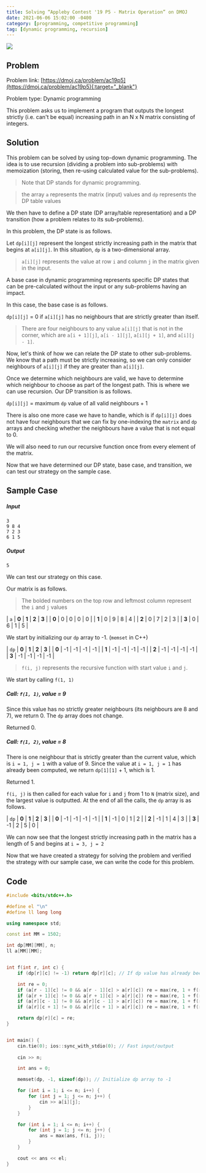 ```yaml
---
title: Solving “Appleby Contest '19 P5 - Matrix Operation” on DMOJ
date: 2021-06-06 15:02:00 -0400
category: [programming, competitive programming]
tag: [dynamic programming, recursion]
---
```


<a href="#"><img src="https://antique-fringe-fennel.glitch.me/badge?page_id=2021-06-06-ac19p5.md"></a>


## Problem
Problem link: [https://dmoj.ca/problem/ac19p5](https://dmoj.ca/problem/ac19p5){:target="_blank"}

Problem type: Dynamic programming

This problem asks us to implement a program that outputs the longest strictly (i.e. can't be equal) increasing path in an N x N matrix consisting of integers.


## Solution

This problem can be solved by using top-down dynamic programming. The idea is to use recursion (dividing a problem into sub-problems) with memoization (storing, then re-using calculated value for the sub-problems).

> Note that DP stands for dynamic programming.

> the array `a` represents the matrix (input) values and `dp` represents the DP table values

We then have to define a DP state (DP array/table representation) and a DP transition (how a problem relates to its sub-problems).

In this problem, the DP state is as follows.

Let `dp[i][j]` represent the longest strictly increasing path in the matrix that begins at `a[i][j]`. In this situation, `dp` is a two-dimensional array.

> `a[i][j]` represents the value at row `i` and column `j` in the matrix given in the input.

A base case in dynamic programming represents specific DP states that can be pre-calculated without the input or any sub-problems having an impact.

In this case, the base case is as follows.

`dp[i][j]` = 0 if `a[i][j]` has no neighbours that are strictly greater than itself.

> There are four neighbours to any value `a[i][j]` that is not in the corner, which are `a[i + 1][j]`, `a[i - 1][j]`, `a[i][j + 1]`, and `a[i][j - 1]`.

Now, let's think of how we can relate the DP state to other sub-problems. We know that a path must be strictly increasing, so we can only consider neighbours of `a[i][j]` if they are greater than `a[i][j]`.

Once we determine which neighbours are valid, we have to determine which neighbour to choose as part of the longest path. This is where we can use recursion. Our DP transition is as follows.

`dp[i][j]` = maximum `dp` value of all valid neighbours + 1

There is also one more case we have to handle, which is if `dp[i][j]` does not have four neighbours that we can fix by one-indexing the `matrix` and `dp` arrays and checking whether the neighbours have a value that is not equal to 0.

We will also need to run our recursive function once from every element of the matrix.

Now that we have determined our DP state, base case, and transition, we can test our strategy on the sample case.


## Sample Case

##### Input
```
3
9 8 4
7 2 3
6 1 5
```

##### Output
```
5
```

We can test our strategy on this case.

Our matrix is as follows.

> The bolded numbers on the top row and leftmost column represent the `i` and `j` values

| `a`   | **0** | **1** | **2** | **3** |
| **0** | 0  	| 0  	| 0  	|  0 	|
| **1** | 0  	| 9  	| 8  	|  4 	|
| **2** | 0  	| 7  	| 2  	|  3 	|
| **3** | 0  	| 6  	| 1  	|  5 	|

We start by initializing our `dp` array to -1. (`memset` in C++)


| `dp`  | **0** | **1** | **2** | **3** |
| **0** | -1  	| -1  	| -1  	|  -1 	|
| **1** | -1  	| -1  	| -1  	|  -1 	|
| **2** | -1  	| -1  	| -1  	|  -1 	|
| **3** | -1  	| -1  	| -1  	|  -1 	|

> `f(i, j)` represents the recursive function with start value `i` and `j`.

We start by calling `f(1, 1)`

##### Call: `f(1, 1)`, value = 9

Since this value has no strictly greater neighbours (its neighbours are 8 and 7), we return 0. The `dp` array does not change.

Returned 0.

##### Call: `f(1, 2)`, value = 8

There is one neighbour that is strictly greater than the current value, which is `i = 1, j = 1` with a value of 9. Since the value at `i = 1, j = 1` has already been computed, we return `dp[1][1]` + 1, which is 1.

Returned 1.

`f(i, j)` is then called for each value for `i` and `j` from 1 to `N` (matrix size), and the largest value is outputted. At the end of all the calls, the `dp` array is as follows.


| `dp`  | **0** | **1** | **2** | **3** |
| **0** | -1  	| -1  	| -1  	|  -1 	|
| **1** | -1  	| 0  	| 1  	|  2 	|
| **2** | -1  	| 1  	| 4  	|  3 	|
| **3** | -1  	| 2  	| 5   	|  0 	|

We can now see that the longest strictly increasing path in the matrix has a length of 5 and begins at `i = 3, j = 2`

Now that we have created a strategy for solving the problem and verified the strategy with our sample case, we can write the code for this problem.


## Code

```c++
#include <bits/stdc++.h>

#define el "\n"
#define ll long long

using namespace std;

const int MM = 1502;

int dp[MM][MM], n;
ll a[MM][MM];


int f(int r, int c) {
    if (dp[r][c] != -1) return dp[r][c]; // If dp value has already been calculated, return it (memoization)

    int re = 0;
    if (a[r - 1][c] != 0 && a[r - 1][c] > a[r][c]) re = max(re, 1 + f(r - 1, c));
    if (a[r + 1][c] != 0 && a[r + 1][c] > a[r][c]) re = max(re, 1 + f(r + 1, c));
    if (a[r][c - 1] != 0 && a[r][c - 1] > a[r][c]) re = max(re, 1 + f(r, c - 1));
    if (a[r][c + 1] != 0 && a[r][c + 1] > a[r][c]) re = max(re, 1 + f(r, c + 1));

    return dp[r][c] = re;
}


int main() {
    cin.tie(0); ios::sync_with_stdio(0); // Fast input/output
    
    cin >> n;

    int ans = 0;

    memset(dp, -1, sizeof(dp)); // Initialize dp array to -1

    for (int i = 1; i <= n; i++) {
        for (int j = 1; j <= n; j++) {
            cin >> a[i][j];
        }
    }

    for (int i = 1; i <= n; i++) {
        for (int j = 1; j <= n; j++) {
            ans = max(ans, f(i, j));
        }
    }

    cout << ans << el;
}
```
